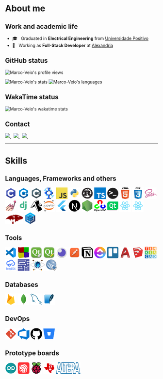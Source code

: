 # About me
## Work and academic life
- 🎓 &nbsp; Graduated in **Electrical Engineering** from [Universidade Positivo](https://www.up.edu.br/)
- 💼 &nbsp; Working as **Full-Stack Developer** at [Alexandria]("https://alexandria.solar/")

## GitHub status
![Marco-Veio's profile views](https://enhb8joerk83ele.m.pipedream.net)
<p>
  <img height=190 src="https://github-readme-stats.vercel.app/api?username=marco-veio&show_icons=true&theme=tokyonight&cache_seconds=1800&hide_border=true&include_all_commits=true&count_private=true" alt="Marco-Veio's stats" />
  <img height=190 src="https://github-readme-stats.vercel.app/api/top-langs/?username=marco-veio&hide_border=true&layout=compact&langs_count=16&theme=tokyonight" alt="Marco-Veio's languages" />
</p>

## WakaTime status
![Marco-Veio's wakatime stats](https://github-readme-stats.vercel.app/api/wakatime?username=marcoveio&hide_border=true&layout=compact&theme=tokyonight)

## Contact
<a href="https://github.com/Marco-Veio" title="GitHub">
  <img height=25 src="https://img.shields.io/github/followers/Marco-Veio?label=follow&style=social" />
</a>
&nbsp;
<a href="https://mail.google.com/mail/u/0/?fs=1&to=marco_a_thomaz@hotmail.com&tf=cm" title="GMail">
  <img height=25 src="https://img.shields.io/badge/Gmail-D14836?style=for-the-badge&logo=gmail&logoColor=white" />
</a>
&nbsp;
<a href="mailto:marco_a_thomaz@hotmail.com" title="Outlook">
  <img height=25 src="https://img.shields.io/badge/Outlook-0078D4?style=flat-square&logo=microsoft-outlook&logoColor=white" />
</a>
&nbsp;

<br />

---

# Skills
## Languages, Frameworks and others
<p>
  <img width="38" height="38" src="./public/images/c.png" alt="C" title="C" />
  <img width="38" height="38" src="./public/images/c++.png" alt="C++" title="C++" />
  <img width="38" height="38" src="./public/images/csharp.png" alt="C#" title="C#" />
  <img width="38" height="38" src="./public/images/freemat.png" alt="Freemat" title="Freemat" />
  <img width="38" height="38" src="./public/images/javascript.png" alt="Javascript" title="Javascript" />
  <img width="38" height="38" src="./public/images/python.png" alt="Python" title="Python" />
  <img width="38" height="38" src="./public/images/rust.png" alt="Rust" title="Rust" />
  <img width="38" height="38" src="./public/images/typescript.png" alt="Typescript" title="Typescript" />
  <img width="38" height="38" src="./public/images/terminal.png" alt="Terminal" title="Terminal" />
  <img width="38" height="38" src="./public/images/html.png" alt="HTML" title="HTML" />
  <img width="38" height="38" src="./public/images/css.png" alt="CSS" title="CSS" />
  <img width="38" height="38" src="./public/images/sass.png" alt="Sass" title="Sass" />
  <img width="38" height="38" src="./public/images/styled-components.png" alt="Styled Components" title="Styled Components" />
  <img width="38" height="38" src="./public/images/django.png" alt="Django" title="Django" />
  <img width="38" height="38" src="./public/images/expo.png" alt="Expo" title="Expo" />
  <img width="38" height="38" src="./public/images/jupyter.svg" alt="Jupyter" title="Jupyter" />
  <img width="38" height="38" src="./public/images/flutter.png" alt="Flutter" title="Flutter" />
  <img width="38" height="38" src="./public/images/next.png" alt="Next.js" title="Next.js" />
  <img width="38" height="38" src="./public/images/nodejs.png" alt="Node.js" title="Node.js" />
  <img width="38" height="38" src="./public/images/opencv.png" alt="OpenCV" title="OpenCV" />
  <img width="38" height="38" src="./public/images/qt.png" alt="Qt" title="Qt" />
  <img width="38" height="38" src="./public/images/react.png" alt="React" title="React" />
  <img width="38" height="38" src="./public/images/react-native.png" alt="React Native" title="React Native" />
  <img width="60" height="38" src="./public/images/mongoose.png" alt="Mongoose" title="Mongoose" />
  <img width="38" height="38" src="./public/images/sequelize.png" alt="Sequelize" title="Sequelize" />
</p>

## Tools
<p>
  <img width="38" height="38" src="./public/images/vscode.png" alt="Visual Studio Code" title="Visual Studio Code" />
  <img width="38" height="38" src="./public/images/codeblocks.png" alt="Code::Blocks" title="Code::Blocks" />
  <img width="38" height="38" src="./public/images/qtcreator.png" alt="QtCreator" title="QtCreator" />
  <img width="38" height="38" src="./public/images/qtdesigner.png" alt="QtDesigner" title="QtDesigner" />
  <img width="38" height="38" src="./public/images/insomnia.png" alt="Insomnia" title="Insomnia" />
  <img width="38" height="38" src="./public/images/postman.png" alt="Postman" title="Postman" />
  <img width="38" height="38" src="./public/images/notion.svg" alt="Notion" title="Notion" />
  <img width="38" height="38" src="./public/images/clickup.png" alt="ClickUp" title="ClickUp" />
  <img width="38" height="38" src="./public/images/trello.svg" alt="Trello" title="Trello" />
  <img width="38" height="38" src="./public/images/autocad.png" alt="AutoCAD" title="AutoCAD" />
  <img width="38" height="38" src="./public/images/sketchup.png" alt="SketchUp" title="SketchUp" />
  <img width="38" height="38" src="./public/images/tinkercad.png" alt="Tinkercad" title="Tinkercad" />
  <img width="38" height="38" src="./public/images/easyeda.png" alt="EasyEDA" title="EasyEDA" />
  <img width="38" height="38" src="./public/images/multisim.png" alt="Multisim" title="Multisim" />
  <img width="46" height="38" src="./public/images/proteus.png" alt="Proteus" title="Proteus" />
  <img width="38" height="38" src="./public/images/quartusII.png" alt="QuartusII" title="QuartusII" />
</p>

## Databases
<p>
  <img width="38" height="38" src="./public/images/firebase.png" alt="Firebase" title="Firebase" />
  <img width="38" height="38" src="./public/images/mongodb.png" alt="MongoDB" title="MongoDB" />
  <img width="38" height="38" src="./public/images/mysql.png" alt="MySQL" title="MySQL" />
  <img width="38" height="38" src="./public/images/sqlite.png" alt="SQLite" title="SQLite" />
</p>

## DevOps
<p>
  <img width="38" height="38" src="./public/images/git.png" alt="Git" title="Git" />
  <img width="38" height="38" src="./public/images/azuredevops.png" alt="Azure DevOps" title="Azure DevOps" />
  <img width="38" height="38" src="./public/images/github.png" alt="GitHub" title="GitHub"/>
  <img width="38" height="38" src="./public/images/bitbucket.png" alt="Bitbucket" title="Bitbucket"/>
</p>

## Prototype boards
<p>
  <img width="38" height="38" src="./public/images/arduino.png" alt="Arduino" title="Arduino" />
  <img width="38" height="38" src="./public/images/esp.png" alt="ESPs" title="ESPs" />
  <img width="38" height="38" src="./public/images/raspberry.png" alt="Raspberry" title="Raspberry" />
  <img width="38" height="38" src="./public/images/tiva.png" alt="Tiva" title="Tiva" />
  <img width="80" height="38" src="./public/images/altera.png" alt="Altera" title="Altera FPGAs" />
</p>
